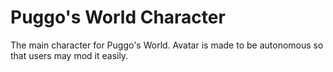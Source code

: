# Puggo's World Character
The main character for Puggo's World.
Avatar is made to be autonomous so that users may mod it easily.
